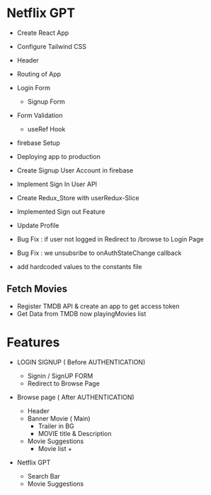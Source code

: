 
# Netflix GPT
 - Create React App
 - Configure Tailwind CSS
 - Header
 - Routing of App
 - Login Form
   - Signup Form
 - Form Validation
    - useRef Hook
 - firebase Setup
 - Deploying app to production
 - Create Signup User Account in firebase
 - Implement  Sign In User API
 - Create Redux_Store with userRedux-Slice
 - Implemented Sign out Feature
 - Update Profile

 - Bug Fix : if user not logged in Redirect to /browse to Login Page
 - Bug Fix : we unsubsribe to onAuthStateChange callback
 - add hardcoded values to the constants file



 ## Fetch Movies
  - Register TMDB API & create an app to get access token
  - Get Data from TMDB now playingMovies list





 # Features

  - LOGIN SIGNUP ( Before AUTHENTICATION)
     - Signin / SignUP FORM
     - Redirect to Browse Page

  - Browse page ( After AUTHENTICATION)
       - Header
       - Banner Movie ( Main)
          - Trailer in BG
          - MOVIE title & Description
       - Movie Suggestions
         - Movie list + 


  - Netflix GPT
     - Search Bar
     - Movie Suggestions